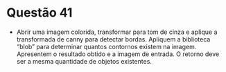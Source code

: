 # Questão 41

- Abrir uma imagem colorida, transformar para tom de cinza e aplique a transformada de canny para detectar bordas.
Apliquem a biblioteca “blob” para determinar quantos contornos existem na imagem. Apresentem o resultado obtido e a
imagem de entrada. O retorno deve ser a mesma quantidade de objetos existentes.
